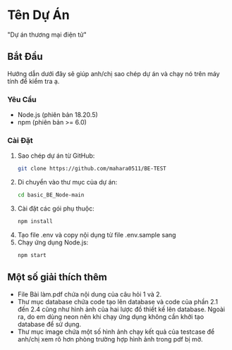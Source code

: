 # Tên Dự Án

"Dự án thương mại điện tử"

## Bắt Đầu

Hướng dẫn dưới đây sẽ giúp anh/chị sao chép dự án và chạy nó trên máy tính để kiểm tra ạ.

### Yêu Cầu

- Node.js (phiên bản 18.20.5)
- npm (phiên bản >= 6.0)

### Cài Đặt

1. Sao chép dự án từ GitHub:
   ```sh
   git clone https://github.com/mahara0511/BE-TEST
2. Di chuyển vào thư mục của dự án:
   ```sh
   cd basic_BE_Node-main
4. Cài đặt các gói phụ thuộc:
   ```sh
   npm install
5. Tạo file .env và copy nội dụng từ file .env.sample sang   
6. Chạy ứng dụng Node.js:
   ```sh
   npm start
## Một số giải thích thêm
- File Bài làm.pdf chứa nội dung của câu hỏi 1 và 2.
- Thư mục database chứa code tạo lên database và code của phần 2.1 đến 2.4 cũng như hình ảnh của hai lược đồ thiết kế lên database. Ngoài ra, do em dùng neon nên khi chạy ứng dụng không cần khởi tạo database để sử dụng.
- Thư mục image chứa một số hình ảnh chạy kết quả của testcase để anh/chị xem rõ hơn phòng trường hợp hình ảnh trong pdf bị mờ.  
